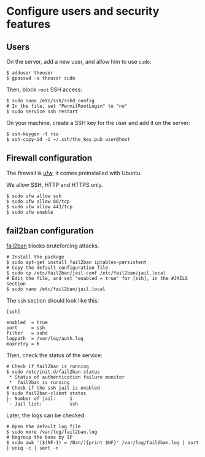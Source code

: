 # Configure users and security features

## Users

On the server, add a new user, and allow him to use `sudo`:

```shell
$ adduser theuser
$ gpasswd -a theuser sudo
```

Then, block `root` SSH access:

```shell
$ sudo nano /etc/ssh/sshd_config
# In the file, set "PermitRootLogin" to "no"
$ sudo service ssh restart
```

On your machine, create a SSH key for the user and add it on the server:

```shell
$ ssh-keygen -t rsa
$ ssh-copy-id -i ~/.ssh/the_key.pub user@host
```

## Firewall configuration

The firewall is [ufw](https://help.ubuntu.com/community/UFW), it comes preinstalled with Ubuntu.

We allow SSH, HTTP and HTTPS only.

```shell
$ sudo ufw allow ssh
$ sudo ufw allow 80/tcp
$ sudo ufw allow 443/tcp
$ sudo ufw enable
```

## fail2ban configuration

[fail2ban](http://www.fail2ban.org/) blocks bruteforcing attacks.

```shell
# Install the package
$ sudo apt-get install fail2ban iptables-persistent
# Copy the default configuration file
$ sudo cp /etc/fail2ban/jail.conf /etc/fail2ban/jail.local
# Edit the file, and set "enabled = true" for [ssh], in the #JAILS section 
$ sudo nano /etc/fail2ban/jail.local
```

The `ssh` section should look like this:

```shell
[ssh]

enabled  = true
port     = ssh
filter   = sshd
logpath  = /var/log/auth.log
maxretry = 6
```

Then, check the status of the service:

```shell
# Check if fail2ban is running
$ sudo /etc/init.d/fail2ban status
 * Status of authentication failure monitor
 *  fail2ban is running
# Check if the ssh jail is enabled
$ sudo fail2ban-client status
|- Number of jail:     1
`- Jail list:  		   ssh
```

Later, the logs can be checked:

```shell
# Open the default log file
$ sudo more /var/log/fail2ban.log
# Regroup the bans by IP
$ sudo awk '($(NF-1) = /Ban/){print $NF}' /var/log/fail2ban.log | sort | uniq -c | sort -n
```
